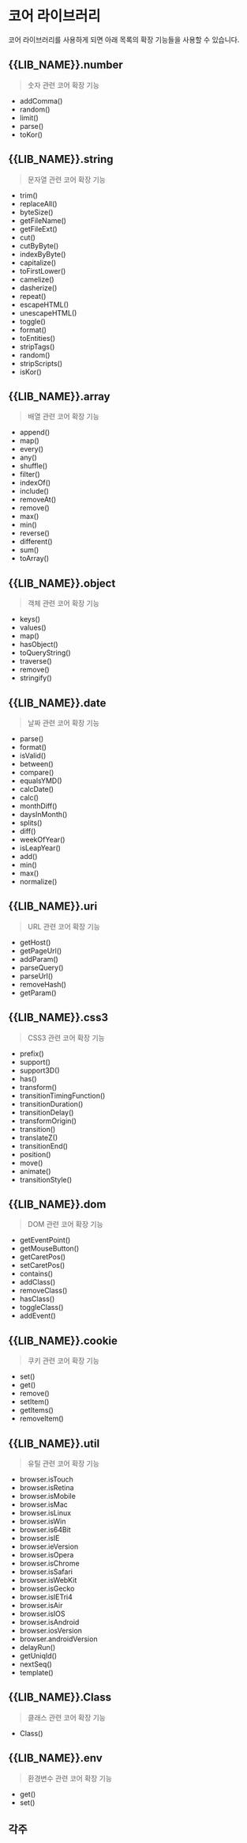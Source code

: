 # 코어 라이브러리
코어 라이브러리를 사용하게 되면 아래 목록의 확장 기능들을 사용할 수 있습니다.

## {{LIB_NAME}}.number
> 숫자 관련 코어 확장 기능

- addComma()
- random()
- limit()
- parse()
- toKor()

## {{LIB_NAME}}.string
> 문자열 관련 코어 확장 기능

- trim()
- replaceAll()
- byteSize()
- getFileName()
- getFileExt()
- cut()
- cutByByte()
- indexByByte()
- capitalize()
- toFirstLower()
- camelize()
- dasherize()
- repeat()
- escapeHTML()
- unescapeHTML()
- toggle()
- format()
- toEntities()
- stripTags()
- random()
- stripScripts()
- isKor()

## {{LIB_NAME}}.array
> 배열 관련 코어 확장 기능

- append()
- map()
- every()
- any()
- shuffle()
- filter()
- indexOf()
- include()
- removeAt()
- remove()
- max()
- min()
- reverse()
- different()
- sum()
- toArray()

## {{LIB_NAME}}.object
> 객체 관련 코어 확장 기능

- keys()
- values()
- map()
- hasObject()
- toQueryString()
- traverse()
- remove()
- stringify()

## {{LIB_NAME}}.date
> 날짜 관련 코어 확장 기능

- parse()
- format()
- isValid()
- between()
- compare()
- equalsYMD()
- calcDate()
- calc()
- monthDiff()
- daysInMonth()
- splits()
- diff()
- weekOfYear()
- isLeapYear()
- add()
- min()
- max()
- normalize()

## {{LIB_NAME}}.uri
> URL 관련 코어 확장 기능

- getHost()
- getPageUrl()
- addParam()
- parseQuery()
- parseUrl()
- removeHash()
- getParam()

## {{LIB_NAME}}.css3
> CSS3 관련 코어 확장 기능

- prefix()
- support()
- support3D()
- has()
- transform()
- transitionTimingFunction()
- transitionDuration()
- transitionDelay()
- transformOrigin()
- transition()
- translateZ()
- transitionEnd()
- position()
- move()
- animate()
- transitionStyle()

## {{LIB_NAME}}.dom
> DOM 관련 코어 확장 기능

- getEventPoint()
- getMouseButton()
- getCaretPos()
- setCaretPos()
- contains()
- addClass()
- removeClass()
- hasClass()
- toggleClass()
- addEvent()

## {{LIB_NAME}}.cookie
> 쿠키 관련 코어 확장 기능

- set()
- get()
- remove()
- setItem()
- getItems()
- removeItem()

## {{LIB_NAME}}.util
> 유틸 관련 코어 확장 기능

- browser.isTouch
- browser.isRetina
- browser.isMobile
- browser.isMac
- browser.isLinux
- browser.isWin
- browser.is64Bit
- browser.isIE
- browser.ieVersion
- browser.isOpera
- browser.isChrome
- browser.isSafari
- browser.isWebKit
- browser.isGecko
- browser.isIETri4
- browser.isAir
- browser.isIOS
- browser.isAndroid
- browser.iosVersion
- browser.androidVersion
- delayRun()
- getUniqId()
- nextSeq()
- template()

## {{LIB_NAME}}.Class
> 클래스 관련 코어 확장 기능

- Class()

## {{LIB_NAME}}.env
> 환경변수 관련 코어 확장 기능

- get()
- set()

## 각주
